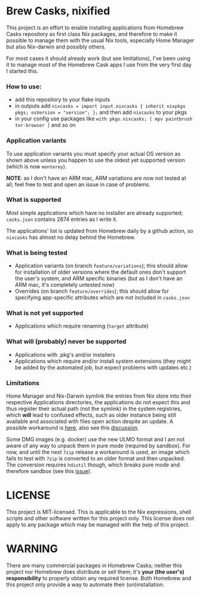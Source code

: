 # Brew Casks, nixified

This project is an effort to enable installing applications from Homebrew Casks repository as first
class Nix packages, and therefore to make it possible to manage them with the usual Nix tools,
especially Home Manager but also Nix-darwin and possibly others.

For most cases it should already work (but see limitations), I've been using it to manage most of the
Homebrew Cask apps I use from the very first day I started this.

### How to use:

- add this repository to your flake inputs
- in outputs add ```nixcasks = import input.nixcasks { inherit nixpkgs pkgs; osVersion = "version"; };``` and then add
`nixcasks` to your pkgs
- in your config use packages like ```with pkgs.nixcasks; [ mpv paintbrush tor-browser ]``` and so on

### Application variants

To use application variants you must specify your actual OS version as shown above unless you happen
to use the oldest yet supported version (which is now `monterey`).

**NOTE**: as I don't have an ARM mac, ARM variations are now not tested at all; feel free to test and
open an issue in case of problems.

### What is supported

Most simple applications which have no installer are already supported; ```casks.json``` contains 2874
entries as I write it.

The applications' list is updated from Homebrew daily by a github action, so ```nixcasks``` has almost
no delay behind the Homebrew.

### What is being tested

- Application variants (on branch `feature/variations`); this should allow for installation of older
versions where the default ones don't support the user's system, and ARM specific binaries (but as I don't
have an ARM mac, it's completely untested now)
- Overrides (on branch `feature/overrides`); this should allow for specifying app-specific attributes
which are not included in `casks.json`

### What is not yet supported

- Applications which require renaming (`target` attribute)

### What will (probably) never be supported

- Applications with .pkg's and/or installers
- Applications which require and/or install system extensions (they might be added by the automated job,
  but expect problems with updates etc.)

### Limitations

Home Manager and Nix-Darwin symlink the entries from Nix store into their respective Applications directories,
the applications do not expect this and thus register their actual path (not the symlink) in the system
registries, which **will** lead to confused effects, such as older instance being still available and associated
with files open action despite an update. A possible workaround is [here](https://github.com/YorikSar/dotfiles/commit/d7eccf447a399c15fe987ab02db13f4ef1e1b557), also see this [discussion](https://github.com/nix-community/home-manager/issues/1341#issuecomment-1653434732).

Some DMG images (e.g. docker) use the new ULMO format and I am not aware of any way to unpack them in pure mode
(required by sandbox). For now, and until the next `7zip` release a workaround is used, an image which fails to
test with `7zip` is converted to an older format and then unpacked. The conversion requires `hdiutil` though,
which breaks pure mode and therefore sandbox (see this [issue](https://github.com/jacekszymanski/nixcasks/issues/2)).

# LICENSE

This project is MIT-licensed. This is applicable to the Nix expressions, shell scripts and other
software written for this project only. This license does not apply to any package which may be
managed with the help of this project.

# WARNING

There are many commercial packages in Homebrew Casks; neither this project nor Homebrew does distribute or
sell them; it's **your (the user's) responsibility** to properly obtain any required license. Both Homebrew
and this project only provide a way to automate their (un)installation.
